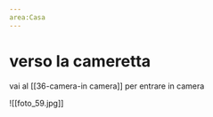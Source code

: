 ```yaml
---
area:Casa
---
```

# verso la cameretta

vai al [[36-camera-in camera]] per entrare in camera

![[foto_59.jpg]]
